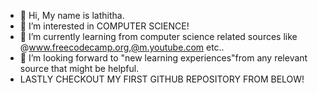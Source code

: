 - 👋 Hi, My name is lathitha.
- 👀 I’m interested in COMPUTER SCIENCE!
- 🌱 I’m currently learning from computer science related sources like @www.freecodecamp.org,@m.youtube.com etc..
- 💞️ I’m looking forward to "new learning experiences"from any relevant source that might be helpful.
-    LASTLY CHECKOUT MY FIRST GITHUB REPOSITORY FROM BELOW!
<!---
lathitha-dev/lathitha-dev is a ✨ special ✨ repository because its `README.md` (this file) appears on your GitHub profile.
You can click the Preview link to take a look at your changes.
--->
